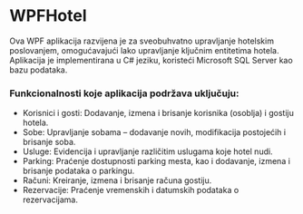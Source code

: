 # WPFHotel
Ova WPF aplikacija razvijena je za sveobuhvatno upravljanje hotelskim poslovanjem, omogućavajući lako upravljanje ključnim entitetima hotela. Aplikacija je implementirana u C# jeziku, koristeći Microsoft SQL Server kao bazu podataka.
### Funkcionalnosti koje aplikacija podržava uključuju:

- Korisnici i gosti: Dodavanje, izmena i brisanje korisnika (osoblja) i gostiju hotela.
- Sobe: Upravljanje sobama – dodavanje novih, modifikacija postojećih i brisanje soba.
- Usluge: Evidencija i upravljanje različitim uslugama koje hotel nudi.
- Parking: Praćenje dostupnosti parking mesta, kao i dodavanje, izmena i brisanje podataka o parkingu.
- Računi: Kreiranje, izmena i brisanje računa gostiju.
- Rezervacije: Praćenje vremenskih i datumskih podataka o rezervacijama.
